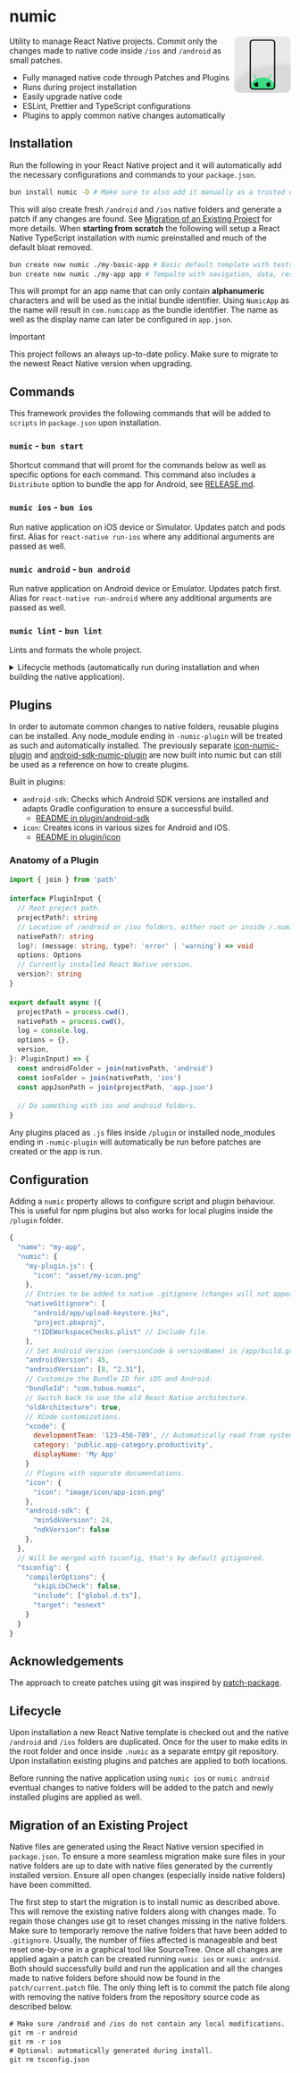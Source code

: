 # numic

<img align="right" src="https://github.com/tobua/numic/raw/main/logo.png" width="20%" alt="Numic Logo" />

Utility to manage React Native projects. Commit only the changes made to native code inside `/ios` and `/android` as small patches.

- Fully managed native code through Patches and Plugins
- Runs during project installation
- Easily upgrade native code
- ESLint, Prettier and TypeScript configurations
- Plugins to apply common native changes automatically

## Installation

Run the following in your React Native project and it will automatically add the necessary configurations and commands to your `package.json`.

```sh
bun install numic -D # Make sure to also add it manually as a trusted dependency: "trustedDependencies": [ "numic" ]
```

This will also create fresh `/android` and `/ios` native folders and generate a patch if any changes are found. See [Migration of an Existing Project](#migration-of-an-existing-project) for more details. When **starting from scratch** the following will setup a React Native TypeScript installation with numic preinstalled and much of the default bloat removed.

```sh
bun create now numic ./my-basic-app # Basic default template with tests.
bun create now numic ./my-app app # Tempalte with navigation, data, responsive and styles.
```

This will prompt for an app name that can only contain **alphanumeric** characters and will be used as the initial bundle identifier. Using `NumicApp` as the name will result in `com.numicapp` as the bundle identifier. The name as well as the display name can later be configured in `app.json`.

> [!IMPORTANT]  
> This project follows an always up-to-date policy. Make sure to migrate to the newest React Native version when upgrading.

## Commands

This framework provides the following commands that will be added to `scripts` in `package.json` upon installation.

### `numic` - `bun start`

Shortcut command that will promt for the commands below as well as specific options for each command. This command also includes a `Distribute` option to bundle the app for Android, see [RELEASE.md](documentation/RELEASE.md).

### `numic ios` - `bun ios`

Run native application on iOS device or Simulator. Updates patch and pods first. Alias for `react-native run-ios` where any additional arguments are passed as well.

### `numic android` - `bun android`

Run native application on Android device or Emulator. Updates patch first. Alias for `react-native run-android` where any additional arguments are passed as well.

### `numic lint` - `bun lint`

Lints and formats the whole project.

<details>
  <summary>Lifecycle methods (automatically run during installation and when building the native application).</summary>
  
### `numic native`

Generate or recreate native `/ios` and `/android` folders. Use this command to upgrade the native code. This also runs during project installation. Use the `--debug` flag to print template generation output, the `--version 0.X.Y` flag to override use of the installed React Native version to generate the template or the `--appName MyApp` flag to specify the name with which the template is generated.

### `numic patch`

Create or updated patches from changes made to native folders.

### `numic apply`

Apply patches from `/patch` folder to native folders.

### `numic plugin`

Apply installed plugins.

</details>

## Plugins

In order to automate common changes to native folders, reusable plugins can be installed. Any node_module ending in `-numic-plugin` will be treated as such and automatically installed. The previously separate [icon-numic-plugin](https://npmjs.com/icon-numic-plugin) and [android-sdk-numic-plugin](https://npmjs.com/android-sdk-numic-plugin) are now built into numic but can still be used as a reference on how to create plugins.

Built in plugins:

- `android-sdk`: Checks which Android SDK versions are installed and adapts Gradle configuration to ensure a successful build.
  - [README in plugin/android-sdk](https://github.com/tobua/numic/blob/main/plugin/android-sdk/README.md)
- `icon`: Creates icons in various sizes for Android and iOS.
  - [README in plugin/icon](https://github.com/tobua/numic/blob/main/plugin/icon/README.md)

### Anatomy of a Plugin

```ts
import { join } from 'path'

interface PluginInput {
  // Root project path.
  projectPath?: string
  // Location of /android or /ios folders, either root or inside /.numic.
  nativePath?: string
  log?: (message: string, type?: 'error' | 'warning') => void
  options: Options
  // Currently installed React Native version.
  version?: string
}

export default async ({
  projectPath = process.cwd(),
  nativePath = process.cwd(),
  log = console.log,
  options = {},
  version,
}: PluginInput) => {
  const androidFolder = join(nativePath, 'android')
  const iosFolder = join(nativePath, 'ios')
  const appJsonPath = join(projectPath, 'app.json')

  // Do something with ios and android folders.
}
```

Any plugins placed as `.js` files inside `/plugin` or installed node_modules ending in `-numic-plugin` will automatically be run before patches are created or the app is run.

## Configuration

Adding a `numic` property allows to configure script and plugin behaviour. This is useful for npm plugins but also works for local plugins inside the `/plugin` folder.

```js
{
  "name": "my-app",
  "numic": {
    "my-plugin.js": {
      "icon": "asset/my-icon.png"
    },
    // Entries to be added to native .gitignore (changes will not appear in patch).
    "nativeGitignore": [
      "android/app/upload-keystore.jks",
      "project.pbxproj",
      "!IDEWorkspaceChecks.plist" // Include file.
    ],
    // Set Android Version (versionCode & versionName) in /app/build.gradle.
    "androidVersion": 45,
    "androidVersion": [8, "2.31"],
    // Customize the Bundle ID for iOS and Android.
    "bundleId": "com.tobua.numic",
    // Switch back to use the old React Native architecture.
    "oldArchitecture": true,
    // XCode customizations.
    "xcode": {
      developmentTeam: '123-456-789', // Automatically read from system distribution certificate if missing.
      category: 'public.app-category.productivity',
      displayName: 'My App'
    }
    // Plugins with separate documentations.
    "icon": {
      "icon": "image/icon/app-icon.png"
    },
    "android-sdk": {
      "minSdkVersion": 24,
      "ndkVersion": false
    },
  },
  // Will be merged with tsconfig, that's by default gitignored.
  "tsconfig": {
    "compilerOptions": {
      "skipLibCheck": false,
      "include": ["global.d.ts"],
      "target": "esnext"
    }
  }
}
```

## Acknowledgements

The approach to create patches using git was inspired by [patch-package](https://npmjs.com/patch-package).

## Lifecycle

Upon installation a new React Native template is checked out and the native `/android` and `/ios` folders are duplicated. Once for the user to make edits in the root folder and once inside `.numic` as a separate emtpy git repository. Upon installation existing plugins and patches are applied to both locations.

Before running the native application using `numic ios` or `numic android` eventual changes to native folders will be added to the patch and newly installed plugins are applied as well.

## Migration of an Existing Project

Native files are generated using the React Native version specified in `package.json`. To ensure a more seamless migration make sure files in your native folders are up to date with native files generated by the currently installed version. Ensure all open changes (especially inside native folders) have been committed.

The first step to start the migration is to install numic as described above. This will remove the existing native folders along with changes made. To regain those changes use git to reset changes missing in the native folders. Make sure to temporarly remove the native folders that have been added to `.gitignore`. Usually, the number of files affected is manageable and best reset one-by-one in a graphical tool like SourceTree. Once all changes are applied again a patch can be created running `numic ios` or `numic android`. Both should successfully build and run the application and all the changes made to native folders before should now be found in the `patch/current.patch` file. The only thing left is to commit the patch file along with removing the native folders from the repository source code as described below.

```
# Make sure /android and /ios do not contain any local modifications.
git rm -r android
git rm -r ios
# Optional: automatically generated during install.
git rm tsconfig.json
```
